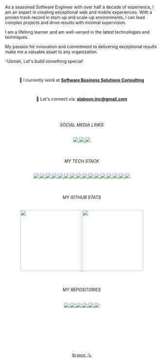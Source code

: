 <p align="left">
As a seasoned Software Engineer with over half a decade of experience, I am an expert in creating exceptional web and mobile experiences. With a proven track record in start-up and scale-up environments, I can lead complex projects and drive results with minimal supervision.

I am a lifelong learner and am well-versed in the latest technologies and techniques. 

My passion for innovation and commitment to delivering exceptional results make me a valuable asset to any organization.


-Usman, Let's build something special!
</p>
<br/>

<p align="center">
🏢 I currently work at <a href="https://www.sbsc.com/"><strong>Software Business Solutions Consulting</strong><a><br />
</p>
<br/>

<p align="center">
  💬 Let's connect via: <strong><a href="mailto: alabson.inc@gmail.com">alabson.inc@gmail.com</a></strong> 
</p>
<br/><br/>



<h6 align="center">SOCIAL MEDIA LINKS</h6>

<p align="center">
  <a href="https://github.com/Alabs02">
    <img src="https://img.shields.io/badge/-@Alabs02-%23181717?style=flat-square&logo=github" />
  </a>
  <a href="https://codepen.io/Alabura">
    <img src="https://img.shields.io/badge/-@Alabura-%23000814?style=flat-square&logo=codepen" />
  </a>
  <a href="https://www.linkedin.com/in/alabura-usman-dev/">
    <img src="https://img.shields.io/badge/-@Alabura Usman-%230077B5?style=flat-square&logo=linkedin" />
  </a>
</p>
<br/>

<h6 align="center">MY TECH STACK</h6>
<p align="center">
  <a href="TypeScript">
    <img src="https://img.shields.io/badge/-TypeScript-007ACC?style=flat-square&logo=typescript&logoColor=white" />
  </a>
  <a href="Javascript">
    <img src="https://img.shields.io/badge/-JavaScript-%23F7DF1C?style=flat-square&logo=javascript&logoColor=000000&labelColor=%23F7DF1C&color=%23FFCE5A" />
  </a>
  <a href="Python">
    <img src="https://img.shields.io/badge/-Python-%23F7DF1C?style=flat-square&logo=python&logoColor=000000&labelColor=646464&color=FFD43B" />
  </a>
  <a href="React JS">
    <img src="https://img.shields.io/badge/-React JS-%23282C34?style=flat-square&logo=react" />
  </a>
  <a href="NEXT JS">
    <img src="https://img.shields.io/badge/-Next%20JS-%23282C34?style=flat-square&logo=next.js" />
  </a>
  <a href="Node JS">
    <img src="https://img.shields.io/badge/-Node_JS-%23F7DF1C?style=flat-square&logo=node-js&logoColor=000000&labelColor=ecf3eb&color=3C873A" />
  </a>
  <a href="Nest JS">
    <img src="https://img.shields.io/badge/-Nest%20JS-%23F7DF1C?style=flat-square&logo=nest&logoColor=000000&labelColor=fbeaec&color=db2840" />
  </a>
  <a href="REDUX">
    <img src="https://img.shields.io/badge/-Redux-%23282C34?style=flat-square&logo=redux" />
  </a>
  <a href="Vue JS">
    <img src="https://img.shields.io/badge/-Vue.js-%232c3e50?style=flat-square&logo=vuedotjs" />
  </a>
  <a href="Angular JS">
    <img src="https://img.shields.io/badge/-Angular JS-%23F05032?style=flat-square&logo=angular" />
  </a>
  <a href="SASS">
    <img src="https://img.shields.io/badge/-Sass-%23CC6699?style=flat-square&logo=sass&logoColor=ffffff" />
  </a>
  <a href="Vite">
    <img src="https://img.shields.io/badge/-Vite-%23646CFF?style=flat-square&logo=vite&logoColor=ffffff" />
  </a>
  <a href="ESLint">
    <img src="https://img.shields.io/badge/-ESLint-%234B32C3?style=flat-square&logo=eslint" />
  </a>
  <a href="GIT">
    <img src="https://img.shields.io/badge/-Git-%23F05032?style=flat-square&logo=git&logoColor=%23ffffff" />
  </a>
  <a href="Netlify">
    <img src="https://img.shields.io/badge/-AWS Amplify-%FF9900?style=flat-square&logo=aws&logoColor=ffffff" />
  </a>
  <a href="Firebase">
    <img src="https://img.shields.io/badge/-Firebase-%23ffc300?style=flat-square&logo=firebase&logoColor=ffffff" />
  </a>
</p>
<br/>

<h6 align="center">MY GITHUB STATS</h6>

<p align="center">
  <a href="https://github.com/anuraghazra/github-readme-stats"title="Go to docs">
    <img height="200" src="https://github-readme-stats.vercel.app/api?username=alabs02&show_icons=true&bg_color=001d3d&icon_color=ffc300&text_color=bde0fe&title_color=ffc300&border_radius=15&line_height=30&count_private=true&hide_border=true">
  </a>
  <a href="https://github.com/anuraghazra/github-readme-stats" title="Go to docs">
    <img height="200" src="https://github-readme-stats.vercel.app/api/top-langs/?username=alabs02&hide=c%23,powershell,java&title_color=ffc300&text_color=bde0fe&bg_color=001d3d&langs_count=10&layout=compact&border_radius=15&hide_border=true&line_height=30" />
  </a>
</p>
<br/>

<h6 align="center">MY REPOSITORIES</h6>

<p align="center">
  <a href="https://github.com/Alabs02/wikipedia-insights-validator" title="Go to repo">
    <img align="center" src="https://github-readme-stats.vercel.app/api/pin/?username=alabs02&repo=wikipedia-insights-validator&bg_color=d8f3dc&hide_border=true&border_radius=15&line_height=30&title_color=000814&text_color=000814&icon_color=ffc300" />
  </a>
  <a href="https://github.com/Alabs02/alabura.com" title="Go to repo">
    <img align="center" src="https://github-readme-stats.vercel.app/api/pin/?username=alabs02&repo=alabura.com&bg_color=d8f3dc&hide_border=true&border_radius=15&line_height=30&title_color=000814&text_color=000814&icon_color=ffc300" />
  </a>
  <a href="https://github.com/Alabs02/Openai-Vision-App" title="Go to repo">
    <img align="center" src="https://github-readme-stats.vercel.app/api/pin/?username=alabs02&repo=Openai-Vision-App&bg_color=d8f3dc&hide_border=true&border_radius=15&line_height=30&title_color=000814&text_color=000814&icon_color=ffc300" />
  </a>
  <a href="https://github.com/Alabs02/calendar-app" title="Go to repo">
    <img align="center" src="https://github-readme-stats.vercel.app/api/pin/?username=alabs02&repo=calendar-app&bg_color=d8f3dc&hide_border=true&border_radius=15&line_height=30&title_color=000814&text_color=000814&icon_color=ffc300" />
  </a>
   <a href="https://github.com/Alabs02/bbm.labs.twin" title="Go to repo">
    <img align="center" src="https://github-readme-stats.vercel.app/api/pin/?username=alabs02&repo=bbm.labs.twin&bg_color=d8f3dc&hide_border=true&border_radius=15&line_height=30&title_color=000814&text_color=000814&icon_color=ffc300" />
  </a>
   <a href="https://github.com/Alabs02/vue3-headless-otp-pin-form" title="Go to repo">
    <img align="center" src="https://github-readme-stats.vercel.app/api/pin/?username=alabs02&repo=vue3-headless-otp-pin-form&bg_color=d8f3dc&hide_border=true&border_radius=15&line_height=30&title_color=000814&text_color=000814&icon_color=ffc300" />
  </a>
</p>
<br /><br /><br /><br /><br /><br/><br/>
<p align="center">
  <code align="center"><a href="https://github.com/alabs02?tab=repositories" title="Browse">Browse 🔍</a>
</code>
</p>
